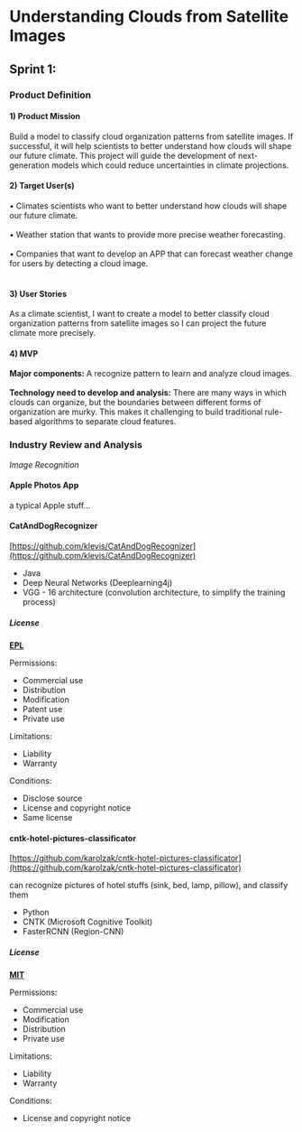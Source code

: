 # Understanding Clouds from Satellite Images

## Sprint 1:
### Product Definition
#### 1) Product Mission
Build a model to classify cloud organization patterns from satellite images. If successful, it will help scientists to better understand how clouds will shape our future climate. This project will guide the development of next-generation models which could reduce uncertainties in climate projections.<br/>
#### 2) Target User(s)
•	 Climates scientists who want to better understand how clouds will shape our future climate.<br/><br/>
•	 Weather station that wants to provide more precise weather forecasting.<br/><br/>
•	 Companies that want to develop an APP that can forecast weather change for users by detecting a cloud image.<br/><br/>
#### 3) User Stories
As a climate scientist, I want to create a model to better classify cloud organization patterns from satellite images so I can project the future climate more precisely.<br/>
#### 4) MVP
**Major components:** A recognize pattern to learn and analyze cloud images.<br/><br/>
**Technology need to develop and analysis:** There are many ways in which clouds can organize, but the boundaries between different forms of organization are murky. This makes it challenging to build traditional rule-based algorithms to separate cloud features. <br/>

### Industry Review and Analysis
*Image Recognition*

#### Apple Photos App

a typical Apple stuff...

#### CatAndDogRecognizer
[https://github.com/klevis/CatAndDogRecognizer](https://github.com/klevis/CatAndDogRecognizer)

* Java
* Deep Neural Networks (Deeplearning4j)
* VGG - 16 architecture (convolution architecture, to simplify the training process)

##### License
[**EPL**](https://www.eclipse.org/legal/epl-v10.html)

Permissions:

- Commercial use
- Distribution
- Modification
- Patent use
- Private use

Limitations:

- Liability
- Warranty

Conditions:

- Disclose source
- License and copyright notice
- Same license

#### cntk-hotel-pictures-classificator
[https://github.com/karolzak/cntk-hotel-pictures-classificator](https://github.com/karolzak/cntk-hotel-pictures-classificator)

can recognize pictures of hotel stuffs (sink, bed, lamp, pillow), and classify them

* Python
* CNTK (Microsoft Cognitive Toolkit)
* FasterRCNN (Region-CNN)

##### License
[**MIT**](https://www.mit.edu/~amini/LICENSE.md)

Permissions:

- Commercial use
- Modification
- Distribution
- Private use

Limitations:

- Liability
- Warranty

Conditions:

- License and copyright notice

